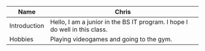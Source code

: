 | Name  | Chris |
| ------------- | ------------- |
| Introduction  | Hello, I am a junior in the BS IT program. I hope I do well in this class.   |
| Hobbies  | Playing videogames and going to the gym. |
